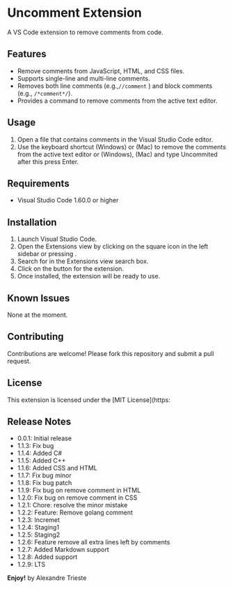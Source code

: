 # Uncomment Extension
A VS Code extension to remove comments from code.

<!-- eu nao sei mais o que fazer nesta triste tarde de domingo
ainda assim, vou vivendo as evidencias de uma louca aventura country -->
## Features
- Remove comments from JavaScript, HTML, and CSS files.
- Supports single-line and multi-line comments.
- Removes both line comments (e.g.,`//comment` ) and block comments (e.g., `/*comment*/`).
- Provides a command to remove comments from the active text editor.

## Usage
1. Open a file that contains comments in the Visual Studio Code editor.
2. Use the keyboard shortcut  (Windows) or  (Mac) to remove the comments from the active text editor or  (Windows),  (Mac) and type Uncommited after this press Enter.

## Requirements
- Visual Studio Code 1.60.0 or higher

## Installation
1. Launch Visual Studio Code.
2. Open the Extensions view by clicking on the square icon in the left sidebar or pressing .
3. Search for  in the Extensions view search box.
4. Click on the  button for the  extension.
5. Once installed, the extension will be ready to use.

## Known Issues
None at the moment.

## Contributing
Contributions are welcome! Please fork this repository and submit a pull request.

## License
This extension is licensed under the [MIT License](https:

## Release Notes
- 0.0.1: Initial release
- 1.1.3: Fix bug
- 1.1.4: Added C#
- 1.1.5: Added C++
- 1.1.6: Added CSS and HTML
- 1.1.7: Fix bug minor
- 1.1.8: Fix bug patch
- 1.1.9: Fix bug on remove comment in HTML
- 1.2.0: Fix bug on remove comment in CSS
- 1.2.1: Chore: resolve the minor mistake
- 1.2.2: Feature: Remove golang comment
- 1.2.3: Incremet
- 1.2.4: Staging1
- 1.2.5: Staging2
- 1.2.6: Feature remove all extra lines left by comments
- 1.2.7: Added Markdown support
- 1.2.8: Added support
- 1.2.9: LTS

**Enjoy!**
by Alexandre Trieste
